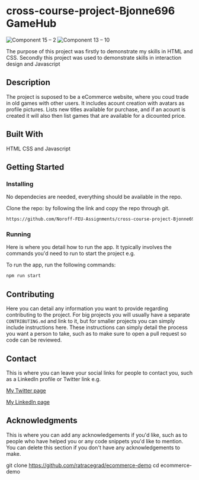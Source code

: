 # cross-course-project-Bjonne696 GameHub


![Component 15 – 2](https://user-images.githubusercontent.com/83508588/195995880-8303060e-6b35-463f-988a-3d037fa7c9b0.png)
![Component 13 – 10](https://user-images.githubusercontent.com/83508588/195995914-a686036c-a434-438c-8713-bde84c062f34.png)


The purpose of this project was firstly to demonstrate my skills in HTML and CSS.
Secondly this project was used to demonstrate skills in interaction design and Javascript

## Description

The project is suposed to be a eCommerce website, where you coud trade in old games with other users.
It includes acount creation with avatars as profile pictures.
Lists new titles available for purchase, and if an acount is created it will also then list games that are available for a dicounted price.


## Built With

HTML
CSS
and Javascript

## Getting Started

### Installing

No dependecies are needed, everything should be available in the repo.

Clone the repo: by following the link and copy the repo through git.

```bash
https://github.com/Noroff-FEU-Assignments/cross-course-project-Bjonne696.git
```


### Running

Here is where you detail how to run the app. It typically involves the commands you'd need to run to start the project e.g.

To run the app, run the following commands:

```bash
npm run start
```

## Contributing

Here you can detail any information you want to provide regarding contributing to the project. For big projects you will usually have a separate `CONTRIBUTING.md` and link to it, but for smaller projects you can simply include instructions here. These instructions can simply detail the process you want a person to take, such as to make sure to open a pull request so code can be reviewed.

## Contact

This is where you can leave your social links for people to contact you, such as a LinkedIn profile or Twitter link e.g.

[My Twitter page](www.twitter.com)

[My LinkedIn page](www.linkedin.com)



## Acknowledgments

This is where you can add any acknowledgements if you'd like, such as to people who have helped you or any code snippets you'd like to mention. You can delete this section if you don't have any acknowledgements to make.





git clone https://github.com/ratracegrad/ecommerce-demo
cd ecommerce-demo

